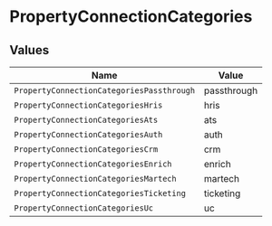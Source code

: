 # PropertyConnectionCategories


## Values

| Name                                      | Value                                     |
| ----------------------------------------- | ----------------------------------------- |
| `PropertyConnectionCategoriesPassthrough` | passthrough                               |
| `PropertyConnectionCategoriesHris`        | hris                                      |
| `PropertyConnectionCategoriesAts`         | ats                                       |
| `PropertyConnectionCategoriesAuth`        | auth                                      |
| `PropertyConnectionCategoriesCrm`         | crm                                       |
| `PropertyConnectionCategoriesEnrich`      | enrich                                    |
| `PropertyConnectionCategoriesMartech`     | martech                                   |
| `PropertyConnectionCategoriesTicketing`   | ticketing                                 |
| `PropertyConnectionCategoriesUc`          | uc                                        |